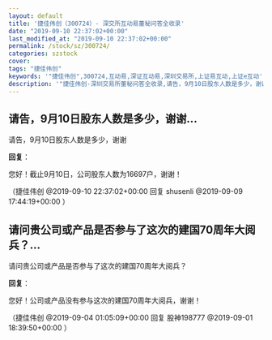 ```yaml
---
layout: default
title: '捷佳伟创（300724）- 深交所互动易董秘问答全收录'
date: "2019-09-10 22:37:02+00:00"
last_modified_at: "2019-09-10 22:37:02+00:00"
permalink: /stock/sz/300724/
categories: szstock
cover: 
tags: "捷佳伟创"
keywords: '"捷佳伟创",300724,互动易,深证互动易,深圳交易所,上证易互动,上证e互动'
description: '"捷佳伟创-深圳交易所董秘问答全收录,请告，9月10日股东人数是多少，谢谢"'
---
```


## 请告，9月10日股东人数是多少，谢谢...

请告，9月10日股东人数是多少，谢谢

**回复**：

您好！截止9月10日，公司股东人数为16697户，谢谢！ 

（捷佳伟创  @2019-09-10 22:37:02+00:00 回复 shusenli  @2019-09-09 17:44:19+00:00 ）

## 请问贵公司或产品是否参与了这次的建国70周年大阅兵？...

请问贵公司或产品是否参与了这次的建国70周年大阅兵？

**回复**：

您好！公司或产品没有参与这次的建国70周年大阅兵，谢谢！ 

（捷佳伟创  @2019-09-04 01:05:09+00:00 回复 股神198777  @2019-09-01 18:39:50+00:00 ）


